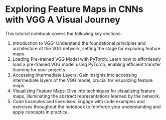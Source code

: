 # Exploring Feature Maps in CNNs with VGG A Visual Journey
This tutorial notebook covers the following key sections:

  1. Introduction to VGG: Understand the foundational principles and architecture of the VGG network, setting the stage for exploring feature maps.
  2. Loading Pre-trained VGG Model with PyTorch: Learn how to effortlessly load a pre-trained VGG model using PyTorch, enabling efficient transfer learning for your projects.
  3. Accessing Intermediate Layers: Gain insights into accessing intermediate layers of the VGG model, crucial for visualizing feature maps.
  4. Visualizing Feature Maps: Dive into techniques for visualizing feature maps, illuminating the abstract representations learned by the network.
  5. Code Examples and Exercises: Engage with code examples and exercises throughout the notebook to reinforce your understanding and apply concepts in practice.
